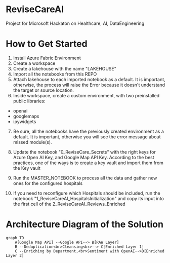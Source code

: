 # ReviseCareAI
Project for Microsoft Hackaton on Healthcare, AI, DataEngineering


# How to Get Started
1) Install Azure Fabric Environment
2) Create a workspace
3) Create a lakehouse with the name "LAKEHOUSE"
4) Import all the notebooks from this REPO
5) Attach lakehouse to each imported notebook as a default. It is important, otherwise, the process will raise the Error because it doesn't understand the target or source location.
6) Inside workspace, create a custom environment, with two preinstalled public libraries:
- openai
- googlemaps
- ipywidgets
7) Be sure, all the notebooks have the previously created environment as a default. It is important, otherwise you will see the error message about missed module(s).
8) Update the notebook "0_ReviseCare_Secrets" with the right keys for Azure Open AI Key, and Google Map API Key. According to the best practices, one of the ways is to create a key vault and import them from the Key vault
9) Run the MASTER_NOTEBOOK to process all the data and gather new ones for the configured hospitals

10) If you need to reconfigure which Hospitals should be included, run the notebook "1_ReviseCareAI_HospitalsInitialization" and copy its input into the first cell of the 2_ReviseCareAI_Reviews_Enriched

# Architecture Diagram of the Solution
```mermaid
graph TD
    A[Google Map API] --Google API--> B[RAW Layer]
    B --Deduplication<br>Cleansing<br>--> C[Enriched Layer 1]
    C --Enriching by Department,<br>Sentiment with OpenAI-->D[Enriched Layer 2]
```
